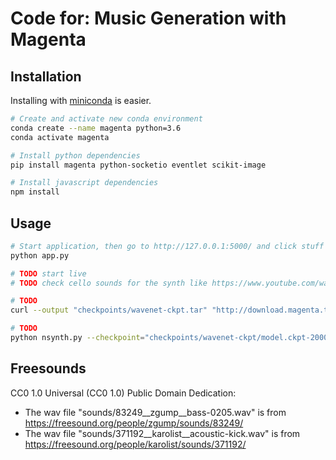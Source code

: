 # Code for: Music Generation with Magenta

## Installation

Installing with [miniconda](https://docs.conda.io/en/latest/miniconda.html) is easier.

```bash
# Create and activate new conda environment
conda create --name magenta python=3.6
conda activate magenta

# Install python dependencies
pip install magenta python-socketio eventlet scikit-image

# Install javascript dependencies
npm install
```

## Usage

```bash
# Start application, then go to http://127.0.0.1:5000/ and click stuff
python app.py

# TODO start live
# TODO check cello sounds for the synth like https://www.youtube.com/watch?time_continue=97&v=rU2ieu5o5DQ
```

```bash
# TODO
curl --output "checkpoints/wavenet-ckpt.tar" "http://download.magenta.tensorflow.org/models/nsynth/wavenet-ckpt.tar"

# TODO
python nsynth.py --checkpoint="checkpoints/wavenet-ckpt/model.ckpt-200000" --wav1="sounds/83249__zgump__bass-0205-crop.wav" --wav2="sounds/371192__karolist__acoustic-kick-long.wav" --sample_length="80000"
```

## Freesounds

CC0 1.0 Universal (CC0 1.0) Public Domain Dedication:

- The wav file "sounds/83249__zgump__bass-0205.wav" is from
https://freesound.org/people/zgump/sounds/83249/
- The wav file "sounds/371192__karolist__acoustic-kick.wav" is from
https://freesound.org/people/karolist/sounds/371192/
